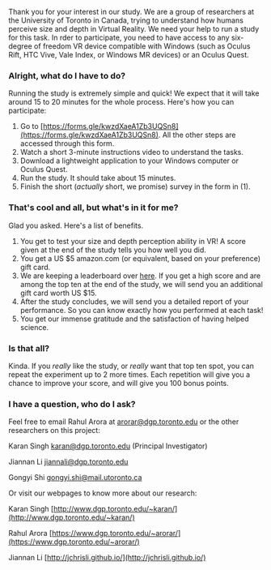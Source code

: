 Thank you for your interest in our study. We are a group of researchers at the University of Toronto in Canada, trying to understand how humans perceive size and depth in Virtual Reality. We need your help to run a study for this task. In rder to participate, you need to have access to any six-degree of freedom VR device compatible with Windows (such as Oculus Rift, HTC Vive, Vale Index, or Windows MR devices) or an Oculus Quest.

### Alright, what do I have to do?

Running the study is extremely simple and quick! We expect that it will take around 15 to 20 minutes for the whole process. Here's how you can participate:

1. Go to [https://forms.gle/kwzdXaeA1Zb3UQSn8](https://forms.gle/kwzdXaeA1Zb3UQSn8). All the other steps are accessed through this form.
2. Watch a short 3-minute instructions video to understand the tasks.
3. Download a lightweight application to your Windows computer or Oculus Quest.
4. Run the study. It should take about 15 minutes.
5. Finish the short (_actually_ short, we promise) survey in the form in (1).

### That's cool and all, but what's in it for me?

Glad you asked. Here's a list of benefits.

1. You get to test your size and depth perception ability in VR! A score given at the end of the study tells you how well you did.
2. You get a US $5 amazon.com (or equivalent, based on your preference) gift card.
3. We are keeping a leaderboard over [here](https://dgp.toronto.edu/~arorar/leaderboard.htm). If you get a high score and are among the top ten at the end of the study, we will send you an additional gift card worth US $15.
4. After the study concludes, we will send you a detailed report of your performance. So you can know exactly how you performed at each task!
5. You get our immense gratitude and the satisfaction of having helped science.

### Is that all?

Kinda. If you _really_ like the study, or _really_ want that top ten spot, you can repeat the experiment up to 2 more times. Each repetition will give you a chance to improve your score, and will give you 100 bonus points.

### I have a question, who do I ask?

Feel free to email Rahul Arora at [arorar@dgp.toronto.edu](mailto:arorar@dgp.toronto.edu) or the other researchers on this project:

Karan Singh [karan@dgp.toronto.edu](mailto:karan@dgp.toronto.edu) (Principal Investigator)

Jiannan Li [jiannali@dgp.toronto.edu](mailto:jiannanli@dgp.toronto.edu)

Gongyi Shi [gongyi.shi@mail.utoronto.ca](mailto:gongyi.shi@mail.utoronto.ca)


Or visit our webpages to know more about our research:

Karan Singh [http://www.dgp.toronto.edu/~karan/](http://www.dgp.toronto.edu/~karan/)

Rahul Arora [https://www.dgp.toronto.edu/~arorar/](https://www.dgp.toronto.edu/~arorar/)

Jiannan Li [http://jchrisli.github.io/](http://jchrisli.github.io/)
